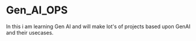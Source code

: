 # Gen_AI_OPS
In this i am learning Gen AI and will make lot's of projects based upon GenAI and their usecases.
